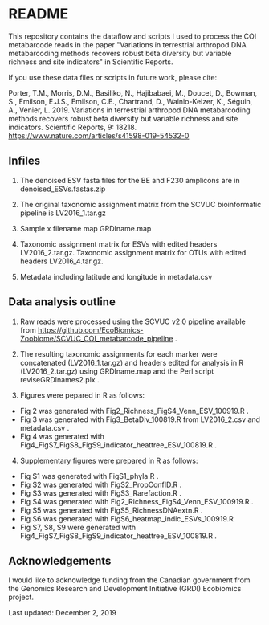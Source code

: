 # README

This repository contains the dataflow and scripts I used to process the COI metabarcode reads in the paper "Variations in terrestrial arthropod DNA metabarcoding methods recovers robust beta diversity but variable richness and site indicators" in Scientific Reports.

If you use these data files or scripts in future work, please cite:  

Porter, T.M., Morris, D.M., Basiliko, N., Hajibabaei, M., Doucet, D., Bowman, S., Emilson, E.J.S., Emilson, C.E., Chartrand, D., Wainio-Keizer, K., Séguin, A., Venier, L.  2019.  Variations in terrestrial arthropod DNA metabarcoding methods recovers robust beta diversity but variable richness and site indicators.  Scientific Reports, 9: 18218. https://www.nature.com/articles/s41598-019-54532-0

## Infiles

1. The denoised ESV fasta files for the BE and F230 amplicons are in denoised_ESVs.fastas.zip

2. The original taxonomic assignment matrix from the SCVUC bioinformatic pipeline is LV2016_1.tar.gz

3. Sample x filename map GRDIname.map

4. Taxonomic assignment matrix for ESVs with edited headers LV2016_2.tar.gz.  Taxonomic assignment matrix for OTUs with edited headers LV2016_4.tar.gz.

5. Metadata including latitude and longitude in metadata.csv

## Data analysis outline

1. Raw reads were processed using the SCVUC v2.0 pipeline available from https://github.com/EcoBiomics-Zoobiome/SCVUC_COI_metabarcode_pipeline . 

2. The resulting taxonomic assignments for each marker were concatenated (LV2016_1.tar.gz) and headers edited for analysis in R (LV2016_2.tar.gz) using GRDIname.map and the Perl script reviseGRDInames2.plx .  

3. Figures were pepared in R as follows:
  * Fig 2 was generated with Fig2_Richness_FigS4_Venn_ESV_100919.R . 
  * Fig 3 was generated with Fig3_BetaDiv_100819.R from LV2016_2.csv and metadata.csv .
  * Fig 4 was generated with Fig4_FigS7_FigS8_FigS9_indicator_heattree_ESV_100819.R .  
  
4. Supplementary figures were prepared in R as follows:
  * Fig S1 was generated with FigS1_phyla.R . 
  * Fig S2 was generated with FigS2_PropConfID.R . 
  * Fig S3 was generated with FigS3_Rarefaction.R . 
  * Fig S4 was generated with Fig2_Richness_FigS4_Venn_ESV_100919.R . 
  * Fig S5 was generated with FigS5_RichnessDNAextn.R .
  * Fig S6 was generated with FigS6_heatmap_indic_ESVs_100919.R
  * Fig S7, S8, S9 were generated with Fig4_FigS7_FigS8_FigS9_indicator_heattree_ESV_100819.R .

## Acknowledgements

I would like to acknowledge funding from the Canadian government from the Genomics Research and Development Initiative (GRDI) Ecobiomics project.

Last updated: December 2, 2019
